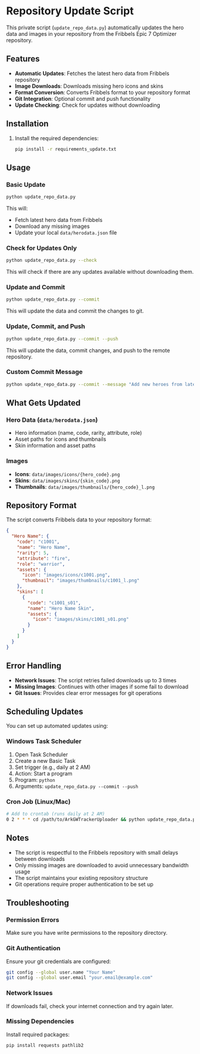 # Repository Update Script

This private script (`update_repo_data.py`) automatically updates the hero data and images in your repository from the Fribbels Epic 7 Optimizer repository.

## Features

- **Automatic Updates**: Fetches the latest hero data from Fribbels repository
- **Image Downloads**: Downloads missing hero icons and skins
- **Format Conversion**: Converts Fribbels format to your repository format
- **Git Integration**: Optional commit and push functionality
- **Update Checking**: Check for updates without downloading

## Installation

1. Install the required dependencies:
   ```bash
   pip install -r requirements_update.txt
   ```

## Usage

### Basic Update
```bash
python update_repo_data.py
```
This will:
- Fetch latest hero data from Fribbels
- Download any missing images
- Update your local `data/herodata.json` file

### Check for Updates Only
```bash
python update_repo_data.py --check
```
This will check if there are any updates available without downloading them.

### Update and Commit
```bash
python update_repo_data.py --commit
```
This will update the data and commit the changes to git.

### Update, Commit, and Push
```bash
python update_repo_data.py --commit --push
```
This will update the data, commit changes, and push to the remote repository.

### Custom Commit Message
```bash
python update_repo_data.py --commit --message "Add new heroes from latest update"
```

## What Gets Updated

### Hero Data (`data/herodata.json`)
- Hero information (name, code, rarity, attribute, role)
- Asset paths for icons and thumbnails
- Skin information and asset paths

### Images
- **Icons**: `data/images/icons/{hero_code}.png`
- **Skins**: `data/images/skins/{skin_code}.png`
- **Thumbnails**: `data/images/thumbnails/{hero_code}_l.png`

## Repository Format

The script converts Fribbels data to your repository format:

```json
{
  "Hero Name": {
    "code": "c1001",
    "name": "Hero Name",
    "rarity": 5,
    "attribute": "fire",
    "role": "warrior",
    "assets": {
      "icon": "images/icons/c1001.png",
      "thumbnail": "images/thumbnails/c1001_l.png"
    },
    "skins": [
      {
        "code": "c1001_s01",
        "name": "Hero Name Skin",
        "assets": {
          "icon": "images/skins/c1001_s01.png"
        }
      }
    ]
  }
}
```

## Error Handling

- **Network Issues**: The script retries failed downloads up to 3 times
- **Missing Images**: Continues with other images if some fail to download
- **Git Issues**: Provides clear error messages for git operations

## Scheduling Updates

You can set up automated updates using:

### Windows Task Scheduler
1. Open Task Scheduler
2. Create a new Basic Task
3. Set trigger (e.g., daily at 2 AM)
4. Action: Start a program
5. Program: `python`
6. Arguments: `update_repo_data.py --commit --push`

### Cron Job (Linux/Mac)
```bash
# Add to crontab (runs daily at 2 AM)
0 2 * * * cd /path/to/ArkGWTrackerUploader && python update_repo_data.py --commit --push
```

## Notes

- The script is respectful to the Fribbels repository with small delays between downloads
- Only missing images are downloaded to avoid unnecessary bandwidth usage
- The script maintains your existing repository structure
- Git operations require proper authentication to be set up

## Troubleshooting

### Permission Errors
Make sure you have write permissions to the repository directory.

### Git Authentication
Ensure your git credentials are configured:
```bash
git config --global user.name "Your Name"
git config --global user.email "your.email@example.com"
```

### Network Issues
If downloads fail, check your internet connection and try again later.

### Missing Dependencies
Install required packages:
```bash
pip install requests pathlib2
``` 